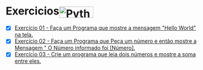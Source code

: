 # Exercicios<img align="center" alt="Python" height="30" width="90" src="https://img.shields.io/badge/Python-3776AB?style=for-the-badge&logo=python&logoColor=white">

 - [x] [Exercício 01 - Faça um Programa que mostre a mensagem "Hello World" na tela. ](https://github.com/Giovani-Gomes/Exercicios-Python/tree/main/Exerc%C3%ADcio%2001)
 - [x] [Exercício 02 - Faça um Programa que Peça um número e então mostre a Mensagem " O Número informado foi [Número].](https://github.com/Giovani-Gomes/Exercicios-Python/tree/main/Exerc%C3%ADcio%2002)
 - [x] [Exercício 03 - Crie um programa que leia dois números e mostre a soma entre eles.](https://github.com/Giovani-Gomes/Exercicios-Python/tree/main/Exerc%C3%ADcio%2003)
